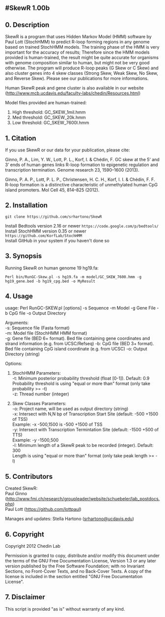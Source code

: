 #SkewR 1.00b
---

## 0. Description

SkewR is a program that uses Hidden Markov Model (HMM) software by Paul Lott (StochHMM) to predict R-loop forming regions in any genome based on trained StochHMM models. The training phase of the HMM is very important for the accuracy of results; Therefore since the HMM models provided is human-trained, the result might be quite accurate for organisms with genome composition similar to human, but might not be very good otherwise. The program will produce R-loop peaks (G Skew or C Skew) and also cluster genes into 4 skew classes (Strong Skew, Weak Skew, No Skew, and Reverse Skew). Please see our publications for more informations.

Human SkewR peak and gene cluster is also available in our website (http://www.mcb.ucdavis.edu/faculty-labs/chedin/Resources.html)

Model files provided are human-trained:  
1. High threshold: GC_SKEW_1mil.hmm  
2. Med threshold: GC_SKEW_20k.hmm  
3. Low threshold: GC_SKEW_7600l.hmm  

## 1. Citation

If you use SkewR or our data for your publication, please cite:

Ginno, P. A., Lim, Y. W., Lott, P. L., Korf, I. & Chédin, F. GC skew at the 5‘ and 3’ ends of human genes links R-loop formation to epigenetic regulation and transcription termination. Genome research 23, 1590–1600 (2013).

Ginno, P. A. P., Lott, P. L. P., Christensen, H. C. H., Korf, I. I. & Chédin, F. F. R-loop formation is a distinctive characteristic of unmethylated human CpG island promoters. Mol Cell 45, 814–825 (2012).

## 2. Installation

`git clone https://github.com/srhartono/SkewR`

Install Bedtools version 2.16 or newer `https://code.google.com/p/bedtools/`  
Install StochHMM version 0.35 or newer `https://github.com/KorfLab/StochHMM`  
Install GitHub in your system if you haven't done so  

## 3. Synopsis

Running SkewR on human genome 19 hg19.fa:

`Perl bin/RunGC-Skew.pl -s hg19.fa -m model/GC_SKEW_7600.hmm -g hg19_gene.bed -b hg19_cpg.bed -o MyResult`

## 4. Usage

usage: Perl RunGC-SKEW.pl [options] -s Sequence -m Model -g Gene File -b CpG file -o Output Directory

Arguments:  
-s: Sequence file (Fasta format)  
-m: Model file (StochHMM HMM format)  
-g: Gene file (BED 6+ format). Bed file containing gene coordinates and strand information (e.g. from UCSC/Refseq)
-b: CpG file (BED 3+ format). Bed file containing CpG island coordinate (e.g. from UCSC)
-o: Output Directory (string)  

Options:  

1. StochHMM Parameters:  
-t: Minimum posterior probability threshold (float [0-1]). Default: 0.9  
    Probability threshold is using \"equal or more than\" format (only take probability >= -t)  
-z: Thread number (integer)  

2. Skew Classes Parameters:  
-o: Project name, will be used as output directory (string)  
-x: Intersect with N,N bp of Transcription Start Site (default: -500 +1500 of TSS)  
    Example: -x -500,1500 is -500 +1500 of TSS  
-y: Intersect with Transcription Termintation Site (default: -1500 +500 of TTS)  
    Example: -y -1500,500  
-l: Minimum length of a SkewR peak to be recorded (integer). Default: 300  
Length is using \"equal or more than\" format (only take peak length >= -l)

## 5. Contributors

Created SkewR:  
Paul Ginno (http://www.fmi.ch/research/groupleader/website/schuebeler/lab_postdocs.php)  
Paul Lott (https://github.com/lottpaul)  

Manages and updates:
Stella Hartono (srhartono@ucdavis.edu)  

## 6. Copyright

Copyright 2012 Chedin Lab

Permission is granted to copy, distribute and/or modify this document under the terms of the GNU Free Documentation License, Version 1.3 or any later version published by the Free Software Foundation; with no Invariant Sections, no Front-Cover Texts, and no Back-Cover Texts. A copy of the license is included in the section entitled "GNU Free Documentation License".

## 7. Disclaimer

This script is provided "as is" without warranty of any kind.
